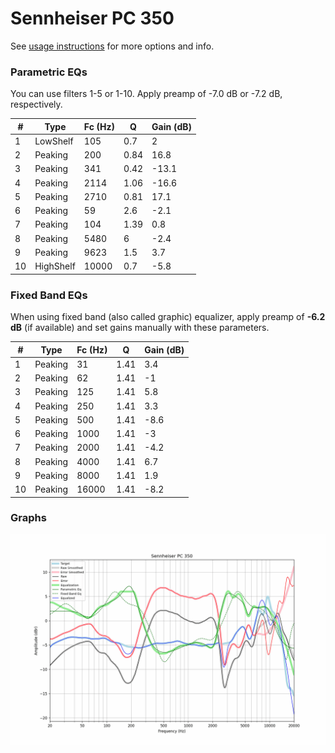 # Sennheiser PC 350
See [usage instructions](https://github.com/jaakkopasanen/AutoEq#usage) for more options and info.

### Parametric EQs
You can use filters 1-5 or 1-10. Apply preamp of -7.0 dB or -7.2 dB, respectively.

|   # | Type      |   Fc (Hz) |    Q |   Gain (dB) |
|-----|-----------|-----------|------|-------------|
|   1 | LowShelf  |       105 | 0.7  |         2   |
|   2 | Peaking   |       200 | 0.84 |        16.8 |
|   3 | Peaking   |       341 | 0.42 |       -13.1 |
|   4 | Peaking   |      2114 | 1.06 |       -16.6 |
|   5 | Peaking   |      2710 | 0.81 |        17.1 |
|   6 | Peaking   |        59 | 2.6  |        -2.1 |
|   7 | Peaking   |       104 | 1.39 |         0.8 |
|   8 | Peaking   |      5480 | 6    |        -2.4 |
|   9 | Peaking   |      9623 | 1.5  |         3.7 |
|  10 | HighShelf |     10000 | 0.7  |        -5.8 |

### Fixed Band EQs
When using fixed band (also called graphic) equalizer, apply preamp of **-6.2 dB** (if available) and set gains manually with these parameters.

|   # | Type    |   Fc (Hz) |    Q |   Gain (dB) |
|-----|---------|-----------|------|-------------|
|   1 | Peaking |        31 | 1.41 |         3.4 |
|   2 | Peaking |        62 | 1.41 |        -1   |
|   3 | Peaking |       125 | 1.41 |         5.8 |
|   4 | Peaking |       250 | 1.41 |         3.3 |
|   5 | Peaking |       500 | 1.41 |        -8.6 |
|   6 | Peaking |      1000 | 1.41 |        -3   |
|   7 | Peaking |      2000 | 1.41 |        -4.2 |
|   8 | Peaking |      4000 | 1.41 |         6.7 |
|   9 | Peaking |      8000 | 1.41 |         1.9 |
|  10 | Peaking |     16000 | 1.41 |        -8.2 |

### Graphs
![](./Sennheiser%20PC%20350.png)
